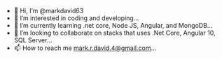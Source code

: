 - 👋 Hi, I’m @markdavid63
- 👀 I’m interested in coding and developing...
- 🌱 I’m currently learning .net core, Node JS, Angular, and MongoDB...
- 💞️ I’m looking to collaborate on stacks that uses .Net Core, Angular 10, SQL Server...
- 📫 How to reach me mark.r.david.4@gmail.com...

<!---
markdavid63/markdavid63 is a ✨ special ✨ repository because its `README.md` (this file) appears on your GitHub profile.
You can click the Preview link to take a look at your changes.
--->
